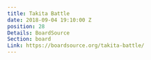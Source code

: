 ```yaml
---
title: Takita Battle
date: 2018-09-04 19:10:00 Z
position: 28
Details: BoardSource
Section: board
Link: https://boardsource.org/takita-battle/
---
```


